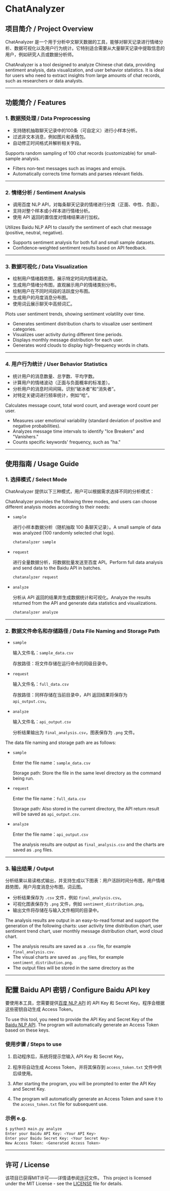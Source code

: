 # ChatAnalyzer

## 项目简介 / Project Overview

ChatAnalyzer 是一个用于分析中文聊天数据的工具，能够对聊天记录进行情绪分析、数据可视化以及用户行为统计。它特别适合需要从大量聊天记录中提取信息的用户，例如研究人员或数据分析师。

ChatAnalyzer is a tool designed to analyze Chinese chat data, providing sentiment analysis, data visualization, and user behavior statistics. It is ideal for users who need to extract insights from large amounts of chat records, such as researchers or data analysts.

---

## 功能简介 / Features

### 1. 数据预处理 / Data Preprocessing
- 支持随机抽取聊天记录中的100条（可自定义）进行小样本分析。
- 过滤非文本消息，例如图片和表情包。
- 自动修正时间格式并解析相关字段。

Supports random sampling of 100 chat records (customizable) for small-sample analysis.  
- Filters non-text messages such as images and emojis.  
- Automatically corrects time formats and parses relevant fields.

---

### 2. 情绪分析 / Sentiment Analysis
- 调用百度 NLP API，对每条聊天记录的情绪进行分类（正面、中性、负面）。
- 支持对整个样本或小样本进行情绪分析。
- 使用 API 返回的置信度对情绪结果进行加权。

Utilizes Baidu NLP API to classify the sentiment of each chat message (positive, neutral, negative).  
- Supports sentiment analysis for both full and small sample datasets.  
- Confidence-weighted sentiment results based on API feedback.

---

### 3. 数据可视化 / Data Visualization
- 绘制用户情绪趋势图，展示特定时间内情绪波动。
- 生成用户情绪分布图，直观展示用户的情绪类别分布。
- 绘制用户在不同时间段的活跃度分布图。
- 生成用户的月度消息分布图。
- 使用词云展示聊天中高频词汇。

Plots user sentiment trends, showing sentiment volatility over time.  
- Generates sentiment distribution charts to visualize user sentiment categories.  
- Visualizes user activity during different time periods.  
- Displays monthly message distribution for each user.  
- Generates word clouds to display high-frequency words in chats.

---

### 4. 用户行为统计 / User Behavior Statistics
- 统计用户的消息数量、总字数、平均字数。
- 计算用户的情绪波动（正面与负面概率的标准差）。
- 分析用户的消息时间间隔，识别“破冰者”和“消失者”。
- 对特定关键词进行频率统计，例如“哈”。

Calculates message count, total word count, and average word count per user.  
- Measures user emotional variability (standard deviation of positive and negative probabilities).  
- Analyzes message time intervals to identify "Ice Breakers" and "Vanishers."  
- Counts specific keywords' frequency, such as "ha."

---

## 使用指南 / Usage Guide

### 1. 选择模式 / Select Mode
ChatAnalyzer 提供以下三种模式，用户可以根据需求选择不同的分析模式：

ChatAnalyzer provides the following three modes, and users can choose different analysis modes according to their needs:

- `sample`

  进行小样本数据分析（随机抽取 100 条聊天记录）。A small sample of data was analyzed (100 randomly selected chat logs).
  
  ```bash
  chatanalyzer sample
  ```
- `request`
  
  进行全量数据分析，将数据批量发送至百度 API。Perform full data analysis and send data to the Baidu API in batches.
  
  ```bash
  chatanalyzer request
  ```
- `analyze`
  
  分析从 API 返回的结果并生成数据统计和可视化。Analyze the results returned from the API and generate data statistics and visualizations.
  
   ```bash
  chatanalyzer analyze
  ``` 

---

### 2. 数据文件命名和存储路径 / Data File Naming and Storage Path
- `sample`
  
  输入文件名：`sample_data.csv`
  
  存放路径：将文件存储在运行命令的同级目录中。
  
- `request`
  
  输入文件名：`full_data.csv`
  
  存放路径：同样存储在当前目录中，API 返回结果将保存为 `api_output.csv`。

- `analyze`
  
  输入文件名：`api_output.csv`
  
  分析结果输出为 `final_analysis.csv`，图表保存为 `.png` 文件。

The data file naming and storage path are as follows:
- `sample`
  
  Enter the file name：`sample_data.csv`
  
  Storage path: Store the file in the same level directory as the command being run.
  
- `request`
  
  Enter the file name：`full_data.csv`
  
  Storage path: Also stored in the current directory, the API return result will be saved as `api_output.csv`.
  
- `analyze`
  
  Enter the file name：`api_output.csv`
  
  The analysis results are output as `final_analysis.csv` and the charts are saved as `.png` files.

---

### 3. 输出结果 / Output
分析结果以易读格式输出，并支持生成以下图表：用户活跃时间分布图，用户情绪趋势图，用户月度消息分布图，词云图。
- 分析结果保存为 `.csv` 文件，例如 `final_analysis.csv`。
- 可视化图表保存为 `.png` 文件，例如 `sentiment_distribution.png`。
- 输出文件将存储在与输入文件相同的目录中。

The analysis results are output in an easy-to-read format and support the generation of the following charts: user activity time distribution chart, user sentiment trend chart, user monthly message distribution chart, word cloud chart.
- The analysis results are saved as a `.csv` file, for example `final_analysis.csv`.
- The visual charts are saved as `.png` files, for example `sentiment_distribution.png`.
- The output files will be stored in the same directory as the

---

## 配置 Baidu API 密钥 / Configure Baidu API key

要使用本工具，您需要提供[百度 NLP API](https://ai.baidu.com/ai-doc/REFERENCE/Ck3dwjgn3) 的 API Key 和 Secret Key。程序会根据这些密钥自动生成 Access Token。

To use this tool, you need to provide the API Key and Secret Key of the [Baidu NLP API](https://ai.baidu.com/ai-doc/REFERENCE/Ck3dwjgn3). The program will automatically generate an Access Token based on these keys.

### 使用步骤 / Steps to use

1. 启动程序后，系统将提示您输入 API Key 和 Secret Key。
2. 程序将自动生成 Access Token，并将其保存到 `access_token.txt` 文件中供后续使用。

1. After starting the program, you will be prompted to enter the API Key and Secret Key.
2. The program will automatically generate an Access Token and save it to the `access_token.txt` file for subsequent use.

### 示例 e.g.

```bash
$ python3 main.py analyze
Enter your Baidu API Key: <Your API Key>
Enter your Baidu Secret Key: <Your Secret Key>
New Access Token: <Generated Access Token>
```

--- 

## 许可 / License
该项目已获得MIT许可——详情请参阅[许可](LICENSE)文件。
This project is licensed under the MIT License - see the [LICENSE](LICENSE) file for details.
